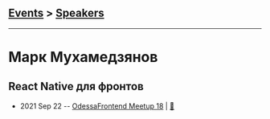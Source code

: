 ## [Events](../README.md) > [Speakers](../speakers.md)
---

# Марк Мухамедзянов

## React Native для фронтов
- 2021 Sep 22 -- [OdessaFrontend Meetup 18](https://youtu.be/V_qI7km0MIk)  | [:notebook:](https://www.canva.com/design/DAEoqtB9G3c/b-MdgLoOgwM2CZ0omqeD_Q/view)  

